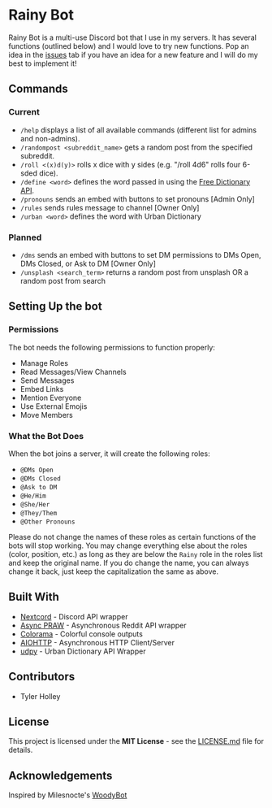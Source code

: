 # Rainy Bot
Rainy Bot is a multi-use Discord bot that I use in my servers. It has several functions (outlined below) and I would love to try new functions. Pop an idea in the [issues](https://github.com/tholley7/Rainy_Bot/issues) tab if you have an idea for a new feature and I will do my best to implement it!


## Commands

### Current
- `/help` displays a list of all available commands (different list for admins and non-admins).
- `/randompost <subreddit_name>` gets a random post from the specified subreddit.
- `/roll <(x)d(y)>` rolls x dice with y sides (e.g. "/roll 4d6" rolls four 6-sded dice).
- `/define <word>` defines the word passed in using the [Free Dictionary API](https://dictionaryapi.dev/).
- `/pronouns` sends an embed with buttons to set pronouns [Admin Only]
- `/rules` sends rules message to channel [Owner Only]
- `/urban <word>` defines the word with Urban Dictionary

### Planned
- `/dms` sends an embed with buttons to set DM permissions to DMs Open, DMs Closed, or Ask to DM [Owner Only]
- `/unsplash <search_term>` returns a random post from unsplash OR a random post from search


## Setting Up the bot

### Permissions
The bot needs the following permissions to function properly:
- Manage Roles
- Read Messages/View Channels
- Send Messages
- Embed Links
- Mention Everyone
- Use External Emojis
- Move Members

### What the Bot Does
When the bot joins a server, it will create the following roles:
- `@DMs Open`
- `@DMs Closed`
- `@Ask to DM`
- `@He/Him`
- `@She/Her`
- `@They/Them`
- `@Other Pronouns`

Please do not change the names of these roles as certain functions of the bots will stop working. You may change everything else about the roles (color, position, etc.) as long as they are below the `Rainy` role in the roles list and keep the original name. If you do change the name, you can always change it back, just keep the capitalization the same as above.


## Built With
- [Nextcord](https://nextcord.readthedocs.io/) - Discord API wrapper
- [Async PRAW](https://asyncpraw.readthedocs.io/en/stable/code_overview/models/subreddit.html) - Asynchronous Reddit API wrapper
- [Colorama](https://pypi.org/project/colorama/) - Colorful console outputs
- [AIOHTTP](https://docs.aiohttp.org/en/stable/) - Asynchronous HTTP Client/Server
- [udpy](https://pypi.org/project/udpy/) - Urban Dictionary API Wrapper


## Contributors
- Tyler Holley


## License
This project is licensed under the **MIT License** - see the [LICENSE.md](LICENSE.md) file for details.


## Acknowledgements
Inspired by Milesnocte's [WoodyBot](https://github.com/Milesnocte/WoodyBot)